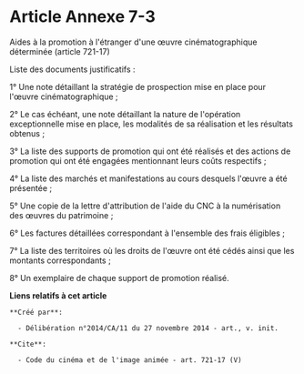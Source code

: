 # Article Annexe 7-3

Aides à la promotion à l'étranger d'une œuvre cinématographique déterminée (article 721-17) 

Liste des documents justificatifs : 

1° Une note détaillant la stratégie de prospection mise en place pour l'œuvre cinématographique ; 

2° Le cas échéant, une note détaillant la nature de l'opération exceptionnelle mise en place, les modalités de sa réalisation
et les résultats obtenus ; 

3° La liste des supports de promotion qui ont été réalisés et des actions de promotion qui ont été engagées mentionnant leurs
coûts respectifs ; 

4° La liste des marchés et manifestations au cours desquels l'œuvre a été présentée ; 

5° Une copie de la lettre d'attribution de l'aide du CNC à la numérisation des œuvres du patrimoine ; 

6° Les factures détaillées correspondant à l'ensemble des frais éligibles ; 

7° La liste des territoires où les droits de l'œuvre ont été cédés ainsi que les montants correspondants ; 

8° Un exemplaire de chaque support de promotion réalisé.

**Liens relatifs à cet article**

	**Créé par**:

	  - Délibération n°2014/CA/11 du 27 novembre 2014 - art., v. init.

	**Cite**:

	  - Code du cinéma et de l'image animée - art. 721-17 (V)
